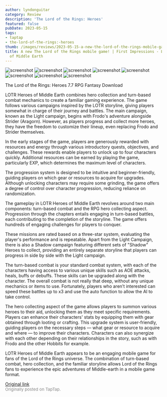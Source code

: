 ```yaml
---
author: lyndonguitar
category: Review
description: 'The Lord of the Rings: Heroes'
featured: false
pubDate: 2023-05-15
tags:
- taptap
- the-lord-of-the-rings:-heroes
thumb: /images/reviews/2023-05-15-a-new-the-lord-of-the-rings-mobile-game--first-impressions---lotr-heroes-of-middle-earth-0.avif
title: A new The Lord of the Rings mobile game! | First Impressions - LOTR Heroes
  of Middle Earth
---
```


<div class="gallery">
  <img src="/images/reviews/2023-05-15-a-new-the-lord-of-the-rings-mobile-game--first-impressions---lotr-heroes-of-middle-earth-0.avif" alt="screenshot" />
  <img src="/images/reviews/2023-05-15-a-new-the-lord-of-the-rings-mobile-game--first-impressions---lotr-heroes-of-middle-earth-1.avif" alt="screenshot" />
  <img src="/images/reviews/2023-05-15-a-new-the-lord-of-the-rings-mobile-game--first-impressions---lotr-heroes-of-middle-earth-2.avif" alt="screenshot" />
  <img src="/images/reviews/2023-05-15-a-new-the-lord-of-the-rings-mobile-game--first-impressions---lotr-heroes-of-middle-earth-3.avif" alt="screenshot" />
  <img src="/images/reviews/2023-05-15-a-new-the-lord-of-the-rings-mobile-game--first-impressions---lotr-heroes-of-middle-earth-4.avif" alt="screenshot" />
  <img src="/images/reviews/2023-05-15-a-new-the-lord-of-the-rings-mobile-game--first-impressions---lotr-heroes-of-middle-earth-5.avif" alt="screenshot" />
  <img src="/images/reviews/2023-05-15-a-new-the-lord-of-the-rings-mobile-game--first-impressions---lotr-heroes-of-middle-earth-6.avif" alt="screenshot" />
  <img src="/images/reviews/2023-05-15-a-new-the-lord-of-the-rings-mobile-game--first-impressions---lotr-heroes-of-middle-earth-7.avif" alt="screenshot" />
</div>

The Lord of the Rings: Heroes
7.7
RPG
Fantasy
Download

LOTR Heroes of Middle Earth combines hero collection and turn-based combat mechanics to create a familiar gaming experience. The game follows various campaigns inspired by the LOTR storyline, giving players somewhat in charge of their journey and battles. The main campaign, known as the Light campaign, begins with Frodo's adventure alongside Strider (Aragorn). However, as players progress and collect more heroes, they have the freedom to customize their lineup, even replacing Frodo and Strider themselves.

In the early stages of the game, players are generously rewarded with resources and energy through various introductory quests, objectives, and challenges. These rewards enable players to unlock up to four characters quickly. Additional resources can be earned by playing the game, particularly EXP, which determines the maximum level of characters.

The progression system is designed to be intuitive and beginner-friendly, guiding players on which gear or resources to acquire for upgrades. Although unlocking characters may require some grinding, the game offers a degree of control over character progression, reducing reliance on randomization.

The gameplay in LOTR Heroes of Middle Earth revolves around two main components: turn-based combat and the RPG hero collecting aspect. Progression through the chapters entails engaging in turn-based battles, each contributing to the completion of the storyline. The game offers hundreds of engaging challenges for players to conquer.

These missions are rated based on a three-star system, evaluating the player's performance and is repeatable. Apart from the Light Campaign, there is also a Shadow campaign featuring different sets of "Shadow" Heroes to collect, providing an entirely separate storyline that players can progress in side by side with the Light campaign.

The turn-based combat is your standard combat system, with each of the characters having access to various unique skills such as AOE attacks, heals, buffs or debuffs. These skills can be upgraded along with the character. The overall combat is not really that deep, without any unique mechanics or items to use. Fortunately, players who aren’t interested can speed these battles up to x3 and use the auto function to allow the AI to take control.

The hero collecting aspect of the game allows players to summon various heroes to their aid, unlocking them as they meet specific requirements. Players can enhance their characters' stats by equipping them with gear obtained through looting or crafting. This upgrade system is user-friendly, guiding players on the necessary steps — what gear or resource to acquire and where — to improve their characters. Characters can also synergize with each other depending on their relationships in the story, such as with Frodo and the other Hobbits for example.

LOTR Heroes of Middle Earth appears to be an engaging mobile game for fans of the Lord of the Rings universe. The combination of turn-based combat, hero collection, and the familiar storyline allows Lord of the Rings fans to experience the epic adventures of Middle-earth in a mobile game format.

[Original link](https://www.taptap.io/post/5445125)<br><span style="font-size: 0.95em; color: #888;">Originally posted on TapTap.</span>